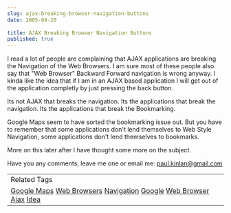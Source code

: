 ```yaml
---
slug: ajax-breaking-browser-navigation-buttons
date: 2005-08-20
 
title: AJAX Breaking Browser Navigation Buttons
published: true
---
```

I read a lot of people are complaining that AJAX applications are breaking the Navigation of the Web Browsers.  I am sure most of these people also say that "Web Browser" Backward  Forward navigation is wrong anyway.  I kinda like the idea that if I am in an AJAX based application I will get out of the application completly by just pressing the back button.<p />Its not AJAX that breaks the navigation.  Its the applications that break the navigation.  Its the applications that break the Bookmarking.<p />Google Maps seem to have sorted the bookmarking issue out.  But you have to remember that some applications don't lend themselves to Web Style Navigation, some applications don't lend themselves to bookmarks.<p />More on this later after I have thought some more on the subject.<p />Have you any comments, leave me one or email me: <a href="mailto:paul.kinlan@gmail.com">paul.kinlan@gmail.com</a><p /><table class="TechnoratiHead TagHeader">
<tr><td>Related Tags</td></tr>
<tr class="Technorati"><td>
<a href="https://paul.kinlan.me/tags/Google%20Maps" class="Tag" rel="tag">Google Maps</a> <a href="https://paul.kinlan.me/tags/Web%20Browsers" class="Tag" rel="tag">Web Browsers</a> <a href="https://paul.kinlan.me/tags/Navigation" class="Tag" rel="tag">Navigation</a> <a href="https://paul.kinlan.me/tags/Google" class="Tag" rel="tag">Google</a> <a href="https://paul.kinlan.me/tags/Web%20Browser" class="Tag" rel="tag">Web Browser</a> <a href="https://paul.kinlan.me/tags/Ajax" class="Tag" rel="tag">Ajax</a> <a href="https://paul.kinlan.me/tags/Idea" class="Tag" rel="tag">Idea</a>
</td></tr>
</table>

